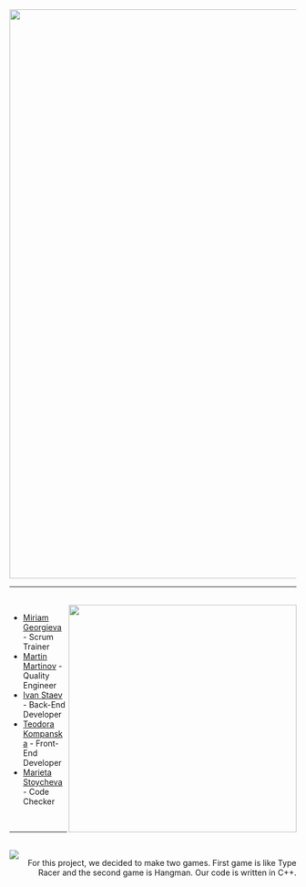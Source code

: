 <img src="https://media.discordapp.net/attachments/783759564809437291/808350209288437821/nz.jpg" align="center" width="1000">
<br>
<hr>

<br>
<img src="https://media.discordapp.net/attachments/711269244985147493/808344685550632960/Participants-Logo.jpg" align="right" width="400">
<ul>
  <li><a href="https://github.com/MKGeorgieva19">Miriam Georgieva</a> - Scrum Trainer</li>
  <li><a href="https://github.com/MVMartinov19">Martin Martinov</a> - Quality Engineer</li>
  <li><a href="https://github.com/IDStaev19">Ivan Staev</a> - Back-End Developer </li>
  <li><a href="https://github.com/TNKompanska19">Teodora Kompanska</a> - Front-End Developer</li>
  <li><a href="https://github.com/MPStoycheva19">Marieta Stoycheva</a> - Code Checker </li>
</ul>
<br>
<hr>
<br>
<img src="https://media.discordapp.net/attachments/711269244985147493/808341208035754014/Project-logo.jpg" align="left">
  <p align="right">For this project, we decided to make two games. First game is like Type Racer and the second game is Hangman. Our code is written in C++.</p>

